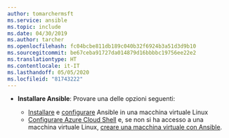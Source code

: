 ```yaml
---
author: tomarchermsft
ms.service: ansible
ms.topic: include
ms.date: 04/30/2019
ms.author: tarcher
ms.openlocfilehash: fc04bcbe811db189c040b32f6924b3a51d3d9b10
ms.sourcegitcommit: be67ceba91727da014879d16bbbbc19756ee22e2
ms.translationtype: HT
ms.contentlocale: it-IT
ms.lasthandoff: 05/05/2020
ms.locfileid: "81743222"
---
```

- **Installare Ansible**: Provare una delle opzioni seguenti:

    - [Installare](/azure/ansible/ansible-install-configure#install-ansible-on-an-azure-linux-virtual-machine) e [configurare](/azure/ansible/ansible-install-configure#create-azure-credentials) Ansible in una macchina virtuale Linux 
    - [Configurare Azure Cloud Shell](/azure/cloud-shell/quickstart) e, se non si ha accesso a una macchina virtuale Linux, [creare una macchina virtuale con Ansible](/azure/ansible/ansible-create-vm).